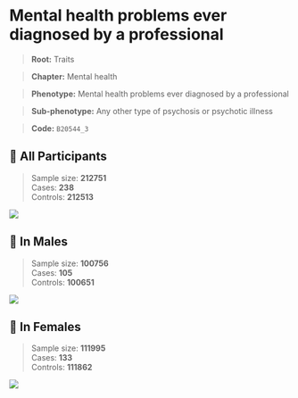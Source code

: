 # Mental health problems ever diagnosed by a professional
> **Root:** Traits  

> **Chapter:** Mental health  

> **Phenotype:** Mental health problems ever diagnosed by a professional  

> **Sub-phenotype:** Any other type of psychosis or psychotic illness  

> **Code:** `B20544_3`

## 🧪 All Participants  
> Sample size: **212751**  
> Cases: **238**  
> Controls: **212513**
<img src="/Traits/Figures/ALL/B20544_3.png"/>
<CsvTable src="/public/Traits/Data/ALL/LG_B20544_3.csv" label="🔍 View full results" />

## 👨 In Males  
> Sample size: **100756**  
> Cases: **105**  
> Controls: **100651**
<img src="/Traits/Figures/Male/B20544_3.png"/>
<CsvTable src="/public/Traits/Data/Male/LG_B20544_3.csv" label="🔍 View full results" />

## 👩 In Females  
> Sample size: **111995**  
> Cases: **133**  
> Controls: **111862**
<img src="/Traits/Figures/Female/B20544_3.png"/>
<CsvTable src="/public/Traits/Data/Female/LG_B20544_3.csv" label="🔍 View full results" />
